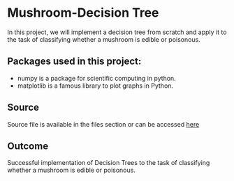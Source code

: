 # Mushroom-Decision Tree
In this project, we will implement a decision tree from scratch and apply it to the task of classifying whether a mushroom is edible or poisonous.

## Packages used in this project:
- numpy is a package for scientific computing in python.
- matplotlib is a famous library to plot graphs in Python.

## Source
Source file is available in the files section or can be accessed [here](https://github.com/Toqeer-Ahmad/Mushroom-Decision-Tree/blob/main/Mushroom-Decision-Tree.ipynb)

## Outcome
Successful implementation of Decision Trees to the task of classifying whether a mushroom is edible or poisonous.
